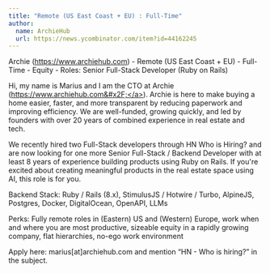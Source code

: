 ```yaml
---
title: "Remote (US East Coast + EU) : Full-Time"
author:
  name: ArchieHub
  url: https://news.ycombinator.com/item?id=44162245
---
```


<JobNavigation />

Archie (<a href="https:&#x2F;&#x2F;www.archiehub.com" rel="nofollow">https:&#x2F;&#x2F;www.archiehub.com</a>) - Remote (US East Coast + EU) - Full-Time - Equity - Roles: Senior Full-Stack Developer (Ruby on Rails)

Hi, my name is Marius and I am the CTO at Archie (<a href="https:&#x2F;&#x2F;www.archiehub.com&#x2F;" rel="nofollow">https:&#x2F;&#x2F;www.archiehub.com&#x2F;</a>). Archie is here to make buying a home easier, faster, and more transparent by reducing paperwork and improving efficiency. We are well-funded, growing quickly, and led by founders with over 20 years of combined experience in real estate and tech.

We recently hired two Full-Stack developers through HN Who is Hiring? and are now looking for one more Senior Full-Stack &#x2F; Backend Developer with at least 8 years of experience building products using Ruby on Rails. If you&#x27;re excited about creating meaningful products in the real estate space using AI, this role is for you.

Backend Stack: Ruby &#x2F; Rails (8.x), StimulusJS &#x2F; Hotwire &#x2F; Turbo, AlpineJS, Postgres, Docker, DigitalOcean, OpenAPI, LLMs

Perks: Fully remote roles in (Eastern) US and (Western) Europe, work when and where you are most productive, sizeable equity in a rapidly growing company, flat hierarchies, no-ego work environment

Apply here: marius[at]archiehub.com and mention “HN - Who is hiring?” in the subject.
<JobApplication />

